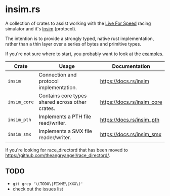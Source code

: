 # insim.rs

A collection of crates to assist working with the [Live For Speed](https://lfs.net/)
racing simulator and it's [Insim](https://en.lfsmanual.net/wiki/InSim.txt) (protocol).

The intention is to provide a strongly typed, native rust implementation, rather
than a thin layer over a series of bytes and primitive types.

If you're not sure where to start, you probably want to look at the [examples](https://github.com/theangryangel/insim.rs/tree/main/examples).

| Crate        | Usage                                           | Documentation              |
| ------------ | ----------------------------------------------- | -------------------------- |
| `insim`      | Connection and protocol implementation.         | https://docs.rs/insim      |
| `insim_core` | Contains core types shared across other crates. | https://docs.rs/insim_core |
| `insim_pth`  | Implements a PTH file read/writer.              | https://docs.rs/insim_pth  |
| `insim_smx`  | Implements a SMX file reader/writer.            | https://docs.rs/insim_smx  |

If you're looking for race_directord that has been moved to <https://github.com/theangryangel/race_directord/>.

## TODO

- `git grep '\(TODO\|FIXME\|XXX\)'`
- check out the issues list
